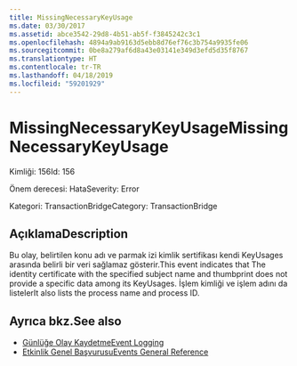 ```yaml
---
title: MissingNecessaryKeyUsage
ms.date: 03/30/2017
ms.assetid: abce3542-29d8-4b51-ab5f-f3845242c3c1
ms.openlocfilehash: 4894a9ab9163d5ebb8d76ef76c3b754a9935fe06
ms.sourcegitcommit: 0be8a279af6d8a43e03141e349d3efd5d35f8767
ms.translationtype: HT
ms.contentlocale: tr-TR
ms.lasthandoff: 04/18/2019
ms.locfileid: "59201929"
---
```

# <a name="missingnecessarykeyusage"></a><span data-ttu-id="897e2-102">MissingNecessaryKeyUsage</span><span class="sxs-lookup"><span data-stu-id="897e2-102">MissingNecessaryKeyUsage</span></span>
<span data-ttu-id="897e2-103">Kimliği: 156</span><span class="sxs-lookup"><span data-stu-id="897e2-103">Id: 156</span></span>  
  
 <span data-ttu-id="897e2-104">Önem derecesi: Hata</span><span class="sxs-lookup"><span data-stu-id="897e2-104">Severity: Error</span></span>  
  
 <span data-ttu-id="897e2-105">Kategori: TransactionBridge</span><span class="sxs-lookup"><span data-stu-id="897e2-105">Category: TransactionBridge</span></span>  
  
## <a name="description"></a><span data-ttu-id="897e2-106">Açıklama</span><span class="sxs-lookup"><span data-stu-id="897e2-106">Description</span></span>  
 <span data-ttu-id="897e2-107">Bu olay, belirtilen konu adı ve parmak izi kimlik sertifikası kendi KeyUsages arasında belirli bir veri sağlamaz gösterir.</span><span class="sxs-lookup"><span data-stu-id="897e2-107">This event indicates that The identity certificate with the specified subject name and thumbprint does not provide a specific data among its KeyUsages.</span></span> <span data-ttu-id="897e2-108">İşlem kimliği ve işlem adını da listeler</span><span class="sxs-lookup"><span data-stu-id="897e2-108">It also lists the process name and process ID.</span></span>  
  
## <a name="see-also"></a><span data-ttu-id="897e2-109">Ayrıca bkz.</span><span class="sxs-lookup"><span data-stu-id="897e2-109">See also</span></span>

- [<span data-ttu-id="897e2-110">Günlüğe Olay Kaydetme</span><span class="sxs-lookup"><span data-stu-id="897e2-110">Event Logging</span></span>](../../../../../docs/framework/wcf/diagnostics/event-logging/index.md)
- [<span data-ttu-id="897e2-111">Etkinlik Genel Başvurusu</span><span class="sxs-lookup"><span data-stu-id="897e2-111">Events General Reference</span></span>](../../../../../docs/framework/wcf/diagnostics/event-logging/events-general-reference.md)
